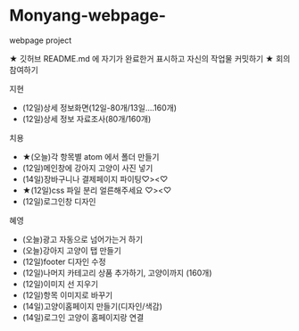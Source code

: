 # Monyang-webpage-
webpage project

★ 깃허브 README.md 에 자기가 완료한거 표시하고 자신의 작업물 커밋하기
★ 회의 참여하기

지현
- (12일)상세 정보화면(12일-80개/13일....160개)
- (12일)상세 정보 자료조사(80개/160개)

치용
- ★(오늘)각 항목별 atom 에서 폴더 만들기 
- (12일)메인창에 강아지 고양이 사진 넣기
- (14일)장바구니나 결제페이지 파이팅♡><♡
- ★(12일)css 파일 분리 얼른해주세요 ♡><♡
- (12일)로그인창 디자인

혜영
- (오늘)광고 자동으로 넘어가는거 하기
- (오늘)강아지 고양이 탭 만들기
- (12일)footer 디자인 수정
- (12일)나머지 카테고리 상품 추가하기, 고양이까지 (160개)
- (12일)이미지 선 지우기
- (12일)항목 이미지로 바꾸기
- (14일)고양이홈페이지 만들기(디자인/색감) 
- (14일)로그인 고양이 홈페이지랑 연결
